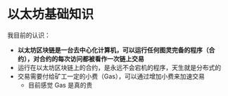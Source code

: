 # 以太坊基础知识


我目前的认识：

- **以太坊区块链是一台去中心化计算机，可以运行任何图灵完备的程序（合约），对合约的每次访问都被看作一次链上交易**
- 运行在以太坊区块链上的合约，是永远不会宕机的程序，天生就是分布式的
- 交易需要付给矿工一定的小费（Gas），可以通过增加小费来加速交易
    - 目前感觉 Gas 是真的贵


